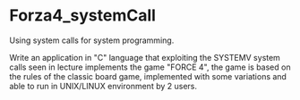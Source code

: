 # Forza4_systemCall

Using system calls for system programming.

Write an application in "C" language that exploiting the SYSTEMV system calls seen in lecture implements the game "FORCE 4", the game is based on the rules of the classic board game, implemented with some variations and able to run in UNIX/LINUX environment by 2 users.
